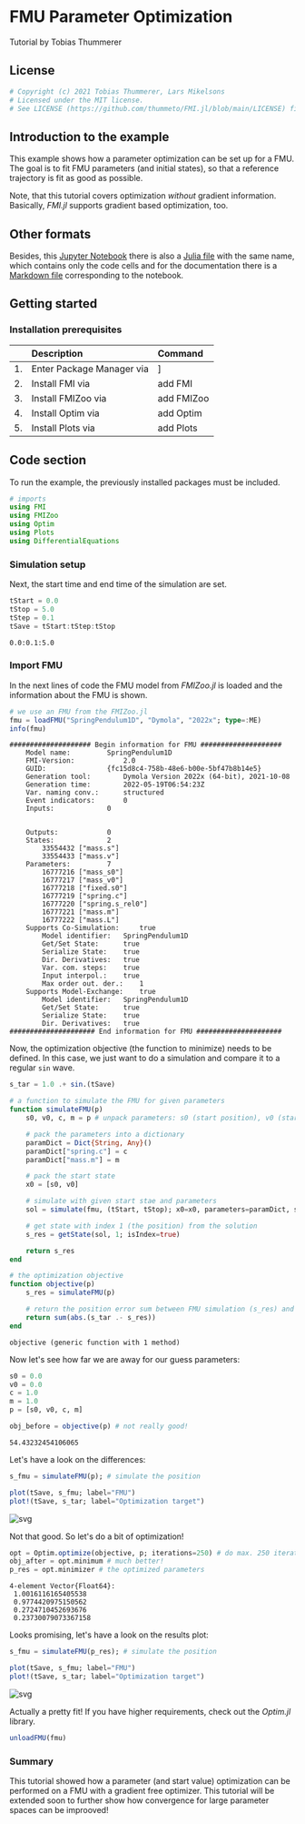 # FMU Parameter Optimization
Tutorial by Tobias Thummerer

## License


```julia
# Copyright (c) 2021 Tobias Thummerer, Lars Mikelsons
# Licensed under the MIT license. 
# See LICENSE (https://github.com/thummeto/FMI.jl/blob/main/LICENSE) file in the project root for details.
```

## Introduction to the example
This example shows how a parameter optimization can be set up for a FMU. The goal is to fit FMU parameters (and initial states), so that a reference trajectory is fit as good as possible.

Note, that this tutorial covers optimization *without* gradient information. Basically, *FMI.jl* supports gradient based optimization, too.

## Other formats
Besides, this [Jupyter Notebook](https://github.com/thummeto/FMI.jl/blob/examples/examples/jupyter-src/parameter_optimization.ipynb) there is also a [Julia file](https://github.com/thummeto/FMI.jl/blob/examples/examples/jupyter-src/parameter_optimization.jl) with the same name, which contains only the code cells and for the documentation there is a [Markdown file](https://github.com/thummeto/FMI.jl/blob/examples/examples/jupyter-src/parameter_optimization.md) corresponding to the notebook.  

## Getting started

### Installation prerequisites
|     | Description                       | Command                   |
|:----|:----------------------------------|:--------------------------|
| 1.  | Enter Package Manager via         | ]                         |
| 2.  | Install FMI via                   | add FMI                   | 
| 3.  | Install FMIZoo via                | add FMIZoo                | 
| 4.  | Install Optim  via                | add Optim                 | 
| 5.  | Install Plots  via                | add Plots                 | 

## Code section

To run the example, the previously installed packages must be included. 


```julia
# imports
using FMI
using FMIZoo
using Optim
using Plots
using DifferentialEquations
```

### Simulation setup

Next, the start time and end time of the simulation are set.


```julia
tStart = 0.0
tStop = 5.0
tStep = 0.1
tSave = tStart:tStep:tStop
```




    0.0:0.1:5.0



### Import FMU

In the next lines of code the FMU model from *FMIZoo.jl* is loaded and the information about the FMU is shown.


```julia
# we use an FMU from the FMIZoo.jl
fmu = loadFMU("SpringPendulum1D", "Dymola", "2022x"; type=:ME)
info(fmu)
```

    #################### Begin information for FMU ####################
    	Model name:			SpringPendulum1D
    	FMI-Version:			2.0
    	GUID:				{fc15d8c4-758b-48e6-b00e-5bf47b8b14e5}
    	Generation tool:		Dymola Version 2022x (64-bit), 2021-10-08
    	Generation time:		2022-05-19T06:54:23Z
    	Var. naming conv.:		structured
    	Event indicators:		0
    	Inputs:				0

    
    	Outputs:			0
    	States:				2
    		33554432 ["mass.s"]
    		33554433 ["mass.v"]
    	Parameters:			7
    		16777216 ["mass_s0"]
    		16777217 ["mass_v0"]
    		16777218 ["fixed.s0"]
    		16777219 ["spring.c"]
    		16777220 ["spring.s_rel0"]
    		16777221 ["mass.m"]
    		16777222 ["mass.L"]
    	Supports Co-Simulation:		true
    		Model identifier:	SpringPendulum1D
    		Get/Set State:		true
    		Serialize State:	true
    		Dir. Derivatives:	true
    		Var. com. steps:	true
    		Input interpol.:	true
    		Max order out. der.:	1
    	Supports Model-Exchange:	true
    		Model identifier:	SpringPendulum1D
    		Get/Set State:		true
    		Serialize State:	true
    		Dir. Derivatives:	true
    ##################### End information for FMU #####################
    

Now, the optimization objective (the function to minimize) needs to be defined. In this case, we just want to do a simulation and compare it to a regular `sin` wave.


```julia
s_tar = 1.0 .+ sin.(tSave)

# a function to simulate the FMU for given parameters
function simulateFMU(p)
    s0, v0, c, m = p # unpack parameters: s0 (start position), v0 (start velocity), c (spring constant) and m (pendulum mass)

    # pack the parameters into a dictionary
    paramDict = Dict{String, Any}()
    paramDict["spring.c"] = c 
    paramDict["mass.m"] = m

    # pack the start state
    x0 = [s0, v0]

    # simulate with given start stae and parameters
    sol = simulate(fmu, (tStart, tStop); x0=x0, parameters=paramDict, saveat=tSave)

    # get state with index 1 (the position) from the solution
    s_res = getState(sol, 1; isIndex=true) 

    return s_res
end

# the optimization objective
function objective(p)
    s_res = simulateFMU(p)

    # return the position error sum between FMU simulation (s_res) and target (s_tar)
    return sum(abs.(s_tar .- s_res))    
end
```




    objective (generic function with 1 method)



Now let's see how far we are away for our guess parameters:


```julia
s0 = 0.0 
v0 = 0.0
c = 1.0
m = 1.0 
p = [s0, v0, c, m]

obj_before = objective(p) # not really good!
```




    54.43232454106065



Let's have a look on the differences:


```julia
s_fmu = simulateFMU(p); # simulate the position

plot(tSave, s_fmu; label="FMU")
plot!(tSave, s_tar; label="Optimization target")
```




    
![svg](parameter_optimization_files/parameter_optimization_14_0.svg)
    



Not that good. So let's do a bit of optimization!


```julia
opt = Optim.optimize(objective, p; iterations=250) # do max. 250 iterations
obj_after = opt.minimum # much better!
p_res = opt.minimizer # the optimized parameters
```




    4-element Vector{Float64}:
     1.0016116165405538
     0.9774420975150562
     0.2724710452693676
     0.23730079073367158



Looks promising, let's have a look on the results plot:


```julia
s_fmu = simulateFMU(p_res); # simulate the position

plot(tSave, s_fmu; label="FMU")
plot!(tSave, s_tar; label="Optimization target")
```




    
![svg](parameter_optimization_files/parameter_optimization_18_0.svg)
    



Actually a pretty fit! If you have higher requirements, check out the *Optim.jl* library.


```julia
unloadFMU(fmu)
```

### Summary

This tutorial showed how a parameter (and start value) optimization can be performed on a FMU with a gradient free optimizer. This tutorial will be extended soon to further show how convergence for large parameter spaces can be improoved!
